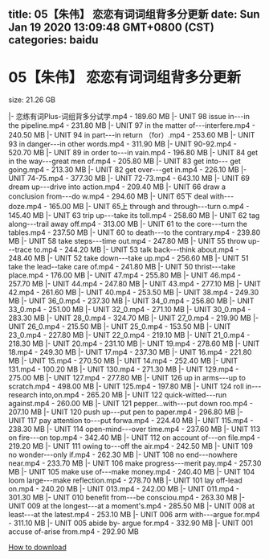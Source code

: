 
title: 05【朱伟】 恋恋有词词组背多分更新
date: Sun Jan 19 2020 13:09:48 GMT+0800 (CST)    
categories: baidu
---

# 05【朱伟】 恋恋有词词组背多分更新
size: 21.26 GB
 
 
|- 恋练有词Plus-词组背多分试学.mp4 - 189.60 MB
|- UNIT 98 issue in---in the pipeline.mp4 - 231.80 MB
|- UNIT 97 in the matter of---interfere.mp4 - 240.50 MB
|- UNIT 94 in part---in return （for）.mp4 - 253.60 MB
|- UNIT 93 in danger---in other words.mp4 - 311.90 MB
|- UNIT 90-92.mp4 - 520.70 MB
|- UNIT 89 in order to---in vain.mp4 - 196.80 MB
|- UNIT 84 get in the way---great men of.mp4 - 205.80 MB
|- UNIT 83 get into--- get going.mp4 - 213.30 MB
|- UNIT 82 get over---get in.mp4 - 226.10 MB
|- UNIT 74-75.mp4 - 377.30 MB
|- UNIT 72-73.mp4 - 643.10 MB
|- UNIT 69 dream up---drive into action.mp4 - 209.40 MB
|- UNIT 66 draw a conclusion from---do w.mp4 - 294.60 MB
|- UNIT 65下 deal with---doze.mp4 - 165.00 MB
|- UNIT 65上 through and through---turn o.mp4 - 145.40 MB
|- UNIT 63 trip up---take its toll.mp4 - 258.60 MB
|- UNIT 62 tag along---trail away off.mp4 - 313.00 MB
|- UNIT 61 to the core---turn the tables.mp4 - 237.50 MB
|- UNIT 60 to death---to the contrary.mp4 - 239.80 MB
|- UNIT 58 take steps---time out.mp4 - 247.80 MB
|- UNIT 55 throw up---trace to.mp4 - 244.20 MB
|- UNIT 53 talk back---think about.mp4 - 248.40 MB
|- UNIT 52 take down---take up.mp4 - 256.60 MB
|- UNIT 51 take the lead--take care of.mp4 - 241.80 MB
|- UNIT 50 thrist---take place.mp4 - 176.00 MB
|- UNIT 47.mp4 - 255.80 MB
|- UNIT 46.mp4 - 257.70 MB
|- UNIT 44.mp4 - 247.80 MB
|- UNIT 43.mp4 - 277.10 MB
|- UNIT 42.mp4 - 261.60 MB
|- UNIT 40.mp4 - 253.50 MB
|- UNIT 38.mp4 - 249.30 MB
|- UNIT 36_0.mp4 - 237.30 MB
|- UNIT 34_0.mp4 - 256.80 MB
|- UNIT 33_0.mp4 - 251.00 MB
|- UNIT 32_0.mp4 - 271.10 MB
|- UNIT 30_0.mp4 - 283.30 MB
|- UNIT 28_0.mp4 - 324.70 MB
|- UNIT 27_0.mp4 - 219.90 MB
|- UNIT 26_0.mp4 - 215.50 MB
|- UNIT 25_0.mp4 - 153.50 MB
|- UNIT 23_0.mp4 - 227.80 MB
|- UNIT 22_0.mp4 - 219.10 MB
|- UNIT 21_0.mp4 - 218.30 MB
|- UNIT 20.mp4 - 231.10 MB
|- UNIT 19.mp4 - 278.60 MB
|- UNIT 18.mp4 - 249.30 MB
|- UNIT 17.mp4 - 237.30 MB
|- UNIT 16.mp4 - 221.80 MB
|- UNIT 15.mp4 - 270.50 MB
|- UNIT 14.mp4 - 252.40 MB
|- UNIT 131.mp4 - 100.20 MB
|- UNIT 130.mp4 - 271.30 MB
|- UNIT 129.mp4 - 275.00 MB
|- UNIT 127.mp4 - 277.80 MB
|- UNIT 126 up in arms---up to scratch.mp4 - 498.00 MB
|- UNIT 125.mp4 - 197.80 MB
|- UNIT 124 roll in---research into,on.mp4 - 265.20 MB
|- UNIT 122 quick-witted---run against.mp4 - 260.00 MB
|- UNIT 121 pepper...with---put down roo.mp4 - 207.10 MB
|- UNIT 120 push up---put pen to paper.mp4 - 296.80 MB
|- UNIT 117 pay attention to---put forwa.mp4 - 224.40 MB
|- UNIT 115.mp4 - 238.30 MB
|- UNIT 114 open-mind---over time.mp4 - 237.60 MB
|- UNIT 113 on  fire---on top.mp4 - 342.40 MB
|- UNIT 112 on account of---on file.mp4 - 219.20 MB
|- UNIT 111 owing to---off the air.mp4 - 242.50 MB
|- UNIT 109 no wonder---only if.mp4 - 262.30 MB
|- UNIT 108 no end---nowhere near.mp4 - 233.70 MB
|- UNIT 106 make progress---merit pay.mp4 - 257.30 MB
|- UNIT 105 make use of---make money.mp4 - 240.40 MB
|- UNIT 104 loom large---make reflection.mp4 - 278.70 MB
|- UNIT 101 lay off-lead on.mp4 - 240.20 MB
|- UNIT 013.mp4 - 242.00 MB
|- UNIT 011.mp4 - 301.30 MB
|- UNIT 010 benefit from---be consciou.mp4 - 263.30 MB
|- UNIT 009 at the longest---at a moment's.mp4 - 285.50 MB
|- UNIT 008 at least---at the latest.mp4 - 253.10 MB
|- UNIT 006 arm with---argue for.mp4 - 311.10 MB
|- UNIT 005 abide by- argue for.mp4 - 332.90 MB
|- UNIT 001 accuse of-arise from.mp4 - 292.90 MB

[How to download](https://bpcam.bemobtrk.com/go/2ceec3aa-1ca2-46d6-b9ff-aaa5c184517c?jno=959)
